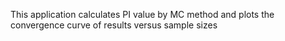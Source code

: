 <html>
 <body>
<p> This application calculates PI value by MC method and plots the convergence curve of results versus sample sizes</p>

  </body>
</html>

